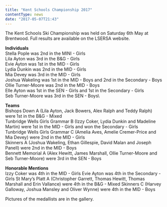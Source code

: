 ```yaml
---
title: "Kent Schools Championship 2017"
contentType: news
date: "2017-05-07T21:43"
---
```


The Kent Schools Ski Championship was held on Saturday 6th May at Brentwood. Full results are available on the LSERSA website.

**Individuals**\
Stella Pople was 2nd in the MINI - Girls\
Lila Ayton was 3rd in the B&G - Girls\
Evie Ayton was 1st in the MID - Girls\
Lydia Dunkin was 2nd in the MID - Girls\
Mia Devey was 3rd in the MID - Girls\
Joshua Wakeling was 1st in the MID - Boys and 2nd in the Secondary - Boys\
Ollie Turner-Moore was 2nd in the MID - Boys\
Elle Ayton was 1st in the SEN - Girls and 1st in the Secondary - Girls\
Seb Turner-Moore was 3rd in the SEN - Boys\

**Teams**\
Bishops Down A (Lila Ayton, Jack Bowers, Alex Ralph and Teddy Ralph) were 1st in the B&G - Mixed\
Tunbridge Wells Girls Grammar B (Izzy Coker, Lydia Dunkin and Madeline Martin) were 1st in the MID - Girls and won the Secondary - Girls\
Tunbridge Wells Girls Grammar C (Amelia Aves, Amelie Cremer-Price and Mia Devey) were 2nd in the MID - Girls\
Skinners A (Joshua Wakeling, Ethan Gillespie, David Malan and Joseph Panell) were 2nd in the MID - Boys\
Bennett Memorial A (Alex Hewitt, James Marshall, Ollie Turner-Moore and Seb Turner-Moore) were 3rd in the SEN - Boys

**Honorable Mentions**\
Izzy Coker was 4th in the MID - Girls
Evie Ayton was 4th in the Secondary - Girls
St Mary’s Platt A (Christopher Garrett, Thomas Hewitt, Thomas Marshall and Erin Vallance) were 4th in the B&G - Mixed
Skinners C (Harvey Galloway, Joshua Mansley and Oliver Wynne) were 4th in the MID - Boys

Pictures of the medallists are in the gallery.
